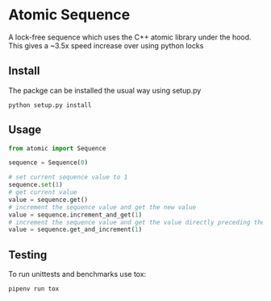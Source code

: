 # Atomic Sequence

A lock-free sequence which uses the C++ atomic library under the hood. This gives
a ~3.5x speed increase over using python locks 

## Install
The packge can be installed the usual way using setup.py

```
python setup.py install
```

## Usage

```python
from atomic import Sequence

sequence = Sequence(0)

# set current sequence value to 1
sequence.set(1)
# get current value
value = sequence.get()
# increment the sequence value and get the new value
value = sequence.increment_and_get(1)
# increment the sequence value and get the value directly preceding the operation
value = sequence.get_and_increment(1)
```

## Testing
To run unittests and benchmarks use tox:

```
pipenv run tox
```
